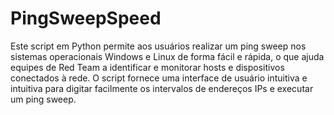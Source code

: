 # PingSweepSpeed

Este script em Python permite aos usuários realizar um ping sweep nos sistemas operacionais Windows e Linux de forma fácil e rápida, o que ajuda equipes de Red Team a identificar e monitorar hosts e dispositivos conectados à rede. O script fornece uma interface de usuário intuitiva e intuitiva para digitar facilmente os intervalos de endereços IPs e executar um ping sweep.
